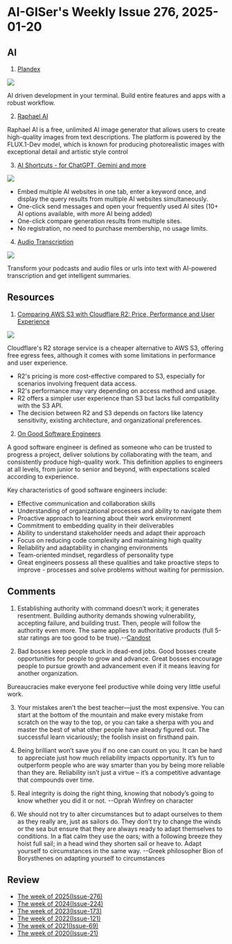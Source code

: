 # AI-GISer's Weekly Issue 276, 2025-01-20

## AI

1. [Plandex](https://github.com/plandex-ai/plandex)

[![](https://github.com/plandex-ai/plandex/raw/main/images/plandex-intro-vimeo.png)](https://player.vimeo.com/video/926634577)

AI driven development in your terminal. Build entire features and apps with a robust workflow.

2. [Raphael AI](https://raphael.app/)

Raphael AI is a free, unlimited AI image generator that allows users to create high-quality images from text descriptions. The platform is powered by the FLUX.1-Dev model, which is known for producing photorealistic images with exceptional detail and artistic style control

3. [AI Shortcuts - for ChatGPT, Gemini and more](https://chromewebstore.google.com/detail/ai-shortcuts-for-chatgpt/dkhpgbbhlnmjbkihoeniojpkggkabbbl)

![](https://lh3.googleusercontent.com/cdh0kFC2wmXUPAEoapv1Z46uUBkJDP9kgKaoiO_y1ccO5EU5l2_cWntYJmKOqDuECcjorrju6e55nFzslUVWot6muMQ=s1280-w1280-h800)

- Embed multiple AI websites in one tab, enter a keyword once, and display the query results from multiple AI websites simultaneously.
- One-click send messages and open your frequently used AI sites (10+ AI options available, with more AI being added)
- One-click compare generation results from multiple sites.
- No registration, no need to purchase membership, no usage limits.

4. [Audio Transcription](https://github.com/winterfx/Podcast-Transcription)

![](https://github.com/winterfx/Podcast-Transcription/raw/main/public/demo.png)

Transform your podcasts and audio files or urls into text with AI-powered transcription and get intelligent summaries.

## Resources

1. [Comparing AWS S3 with Cloudflare R2: Price, Performance and User Experience](https://kerkour.com/aws-s3-vs-cloudflare-r2-price-performance-user-experience)

![](https://telegraph-image-4sk.pages.dev/file/AgACAgEAAyEGAASM0u-ZAAMHZ5KHxUDeGg30vd5zW8gAAYOABWWzAAKLrTEbBMqZRGkukiXNPi_GAQADAgADeAADNgQ.jpg)

Cloudflare's R2 storage service is a cheaper alternative to AWS S3, offering free egress fees, although it comes with some limitations in performance and user experience.

- R2's pricing is more cost-effective compared to S3, especially for scenarios involving frequent data access.
- R2's performance may vary depending on access method and usage.
- R2 offers a simpler user experience than S3 but lacks full compatibility with the S3 API.
- The decision between R2 and S3 depends on factors like latency sensitivity, existing architecture, and organizational preferences.

2. [On Good Software Engineers](https://candost.blog/on-good-software-engineers/)

A good software engineer is defined as someone who can be trusted to progress a project, deliver solutions by collaborating with the team, and consistently produce high-quality work. This definition applies to engineers at all levels, from junior to senior and beyond, with expectations scaled according to experience.

Key characteristics of good software engineers include:

- Effective communication and collaboration skills
- Understanding of organizational processes and ability to navigate them
- Proactive approach to learning about their work environment
- Commitment to embedding quality in their deliverables
- Ability to understand stakeholder needs and adapt their approach
- Focus on reducing code complexity and maintaining high quality
- Reliability and adaptability in changing environments
- Team-oriented mindset, regardless of personality type
- Great engineers possess all these qualities and take proactive steps to improve - processes and solve problems without waiting for permission.

## Comments

1. Establishing authority with command doesn’t work; it generates resentment. Building authority demands showing vulnerability, accepting failure, and building trust. Then, people will follow the authority even more. The same applies to authoritative products (full 5-star ratings are too good to be true).--[Candost](https://candost.blog/notes/33b/)

2. Bad bosses keep people stuck in dead-end jobs. Good bosses create opportunities for people to grow and advance. Great bosses encourage people to pursue growth and advancement even if it means leaving for another organization.

Bureaucracies make everyone feel productive while doing very little useful work.

3. Your mistakes aren’t the best teacher—just the most expensive. You can start at the bottom of the mountain and make every mistake from scratch on the way to the top, or you can take a sherpa with you and master the best of what other people have already figured out. The successful learn vicariously; the foolish insist on firsthand pain.

4. Being brilliant won’t save you if no one can count on you. It can be hard to appreciate just how much reliability impacts opportunity. It’s fun to outperform people who are way smarter than you by being more reliable than they are. Reliability isn’t just a virtue – it’s a competitive advantage that compounds over time.

5. Real integrity is doing the right thing, knowing that nobody’s going to know whether you did it or not. --Oprah Winfrey on character

6. We should not try to alter circumstances but to adapt ourselves to them as they really are, just as sailors do. They don’t try to change the winds or the sea but ensure that they are always ready to adapt themselves to conditions. In a flat calm they use the oars; with a following breeze they hoist full sail; in a head wind they shorten sail or heave to. Adapt yourself to circumstances in the same way. --Greek philosopher Bion of Borysthenes on adapting yourself to circumstances

## Review

- [The week of 2025(Issue-276)](../2025/issue-276.md)
- [The week of 2024(Issue-224)](../2024/issue-224.md)
- [The week of 2023(Issue-173)](../2023/issue-173.md)
- [The week of 2022(Issue-121)](../2022/issue-121.md)
- [The week of 2021(Issue-69)](../2021/issue-69.md)
- [The week of 2020(Issue-21)](../2020/issue-21.md)
